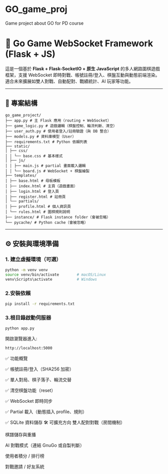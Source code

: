 # GO_game_proj
Game project about GO for PD course

# 🧠 Go Game WebSocket Framework (Flask + JS)

這是一個基於 **Flask + Flask-SocketIO + 原生 JavaScript** 的多人網路圍棋遊戲框架，支援 WebSocket 即時對戰、帳號註冊/登入、棋盤互動與動態前端渲染。適合未來擴展如雙人對戰、自動配對、戰績統計、AI 玩家等功能。

---

## 📁 專案結構
```
go_game_project/ 
├── app.py # 主 Flask 應用（routing + WebSocket） 
├── game_logic.py # 遊戲邏輯（棋盤控制、輪流判斷、清空） 
├── user_auth.py # 使用者登入/註冊驗證（與 DB 整合）
├── models.py # 資料庫模型（User） 
├── requirements.txt # Python 依賴列表 
├── static/ 
│ ├── css/ 
│ │ └── base.css # 基本樣式 
│ ├── js/ 
│ │ ├── main.js # partial 畫面載入邏輯 
│ │ └── board.js # WebSocket + 棋盤繪製 
├── templates/
│ ├── base.html # 母板模板 
│ ├── index.html # 主頁（遊戲畫面） 
│ ├── login.html # 登入頁 
│ ├── register.html # 註冊頁 
│ └── partials/ 
│ ├── profile.html # 個人資訊頁 
│ └── rules.html # 圍棋規則說明 
├── instance/ # Flask instance folder（會被忽略） 
└── pycache/ # Python cache（會被忽略）
```

---

## ⚙️ 安裝與環境準備

### 1. 建立虛擬環境（可選）
```bash
python -m venv venv
source venv/bin/activate        # macOS/Linux
venv\Scripts\activate           # Windows
```
### 2.安裝依賴
```bash
pip install -r requirements.txt
```

### 3.根目錄啟動伺服器
```bash
python app.py
```
開啟瀏覽器進入:
```bash
http://localhost:5000
```

✅ 功能概覽

✅ 帳號註冊/登入（SHA256 加密）

✅ 單人對局、棋子落子、輪流交替

✅ 清空棋盤功能（reset）

✅ WebSocket 即時同步

✅ Partial 載入（動態插入 profile、規則）

✅ SQLite 資料儲存
🛠️ 可擴充方向
 雙人配對對戰（房間機制）

 棋譜儲存與重播

 AI 對戰模式（連結 GnuGo 或自製判斷）

 使用者積分 / 排行榜

 對戰邀請 / 好友系統
